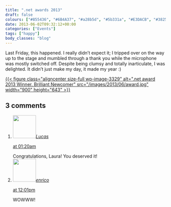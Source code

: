 ```yaml
---
title: ".net awards 2013"
draft: false
colours: ["#855436", "#6B4A37", "#a28b5d", "#5b331a", "#E3DACB", "#382519", "#C4B5AE"]
date: 2013-06-02T09:32:12+00:00
categories: ["Events"]
tags: ["happy"]
body_classes: "blog"
---
```


Last Friday, this happened. I really didn’t expect it; I tripped over on the way up to the stage and mumbled through a thank you while the microphone was mostly switched off. Despite being clumsy and totally inarticulate, I was delighted. It didn’t just make my day, it made my year :)

[{{< figure class="aligncenter size-full wp-image-3329" alt=".net award 2013 Winner, Brilliant Newcomer" src="/images/2013/06/award.jpg" width="900" height="643" >}}](/images/2013/06/award.jpg)

## 3 comments

<ol class="commentlist">
	<li class="comment even thread-even depth-1" id="li-comment-544">
			<div class="comment-author vcard">
			<img alt='' src='https://secure.gravatar.com/avatar/08463364af4d99fd7058b970783e355d?s=72&amp;d=mm&amp;r=g' srcset='https://secure.gravatar.com/avatar/08463364af4d99fd7058b970783e355d?s=144&amp;d=mm&amp;r=g 2x' class='avatar avatar-72 photo' height='72' width='72' /><cite class="fn"><a href='http://agtlucas.com' rel='external nofollow' class='url'>Lucas</a></cite>
				<aside class="comment-meta commentmetadata"><p><a href="#comment-544"><time datetime="2013-06-09T01:20:24+00:00" pubdate class="published">
		 at <span class="hours">01:20am</span></time></a></p>
	</aside>
	</div>
	<div class="comment-entry">
		Congratulations, Laura! You deserved it!
	</div>
</li>
	<li class="comment odd alt thread-odd thread-alt depth-1" id="li-comment-546">
			<div class="comment-author vcard">
			<img alt='' src='https://secure.gravatar.com/avatar/f276912415419c5bbf6eaa7ee6ecec53?s=72&amp;d=mm&amp;r=g' srcset='https://secure.gravatar.com/avatar/f276912415419c5bbf6eaa7ee6ecec53?s=144&amp;d=mm&amp;r=g 2x' class='avatar avatar-72 photo' height='72' width='72' /><cite class="fn"><a href='http://www.stradaioli.com' rel='external nofollow' class='url'>enrico</a></cite>
				<aside class="comment-meta commentmetadata"><p><a href="#comment-546"><time datetime="2013-07-02T12:01:02+00:00" pubdate class="published">
		 at <span class="hours">12:01pm</span></time></a></p>
	</aside>
	</div>
	<div class="comment-entry">
		WOWWW!
	</div>
</li>
</ol>
